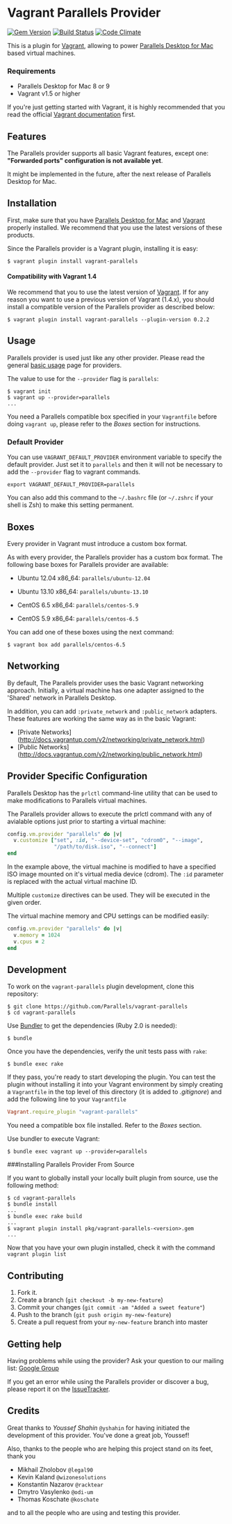 # Vagrant Parallels Provider
[![Gem Version](https://badge.fury.io/rb/vagrant-parallels.png)](http://badge.fury.io/rb/vagrant-parallels)
[![Build Status](https://travis-ci.org/Parallels/vagrant-parallels.png?branch=master)](https://travis-ci.org/Parallels/vagrant-parallels)
[![Code Climate](https://codeclimate.com/github/Parallels/vagrant-parallels.png)](https://codeclimate.com/github/Parallels/vagrant-parallels)

This is a plugin for [Vagrant](http://www.vagrantup.com),
allowing to power [Parallels Desktop for Mac](http://www.parallels.com/downloads/desktop/)
based virtual machines.

### Requirements
- Parallels Desktop for Mac 8 or 9
- Vagrant v1.5 or higher

If you're just getting started with Vagrant, it is highly recommended that you
read the official [Vagrant documentation](http://docs.vagrantup.com/v2/) first.

## Features
The Parallels provider supports all basic Vagrant features, except one:
**"Forwarded ports" configuration is not available yet**.

It might be implemented in the future, after the next release of Parallels
Desktop for Mac.

## Installation
First, make sure that you have [Parallels Desktop for Mac](http://www.parallels.com/products/desktop/)
and [Vagrant](http://www.vagrantup.com/downloads) properly installed.
We recommend that you use the latest versions of these products.

Since the Parallels provider is a Vagrant plugin, installing it is easy:

```
$ vagrant plugin install vagrant-parallels
```

#### Compatibility with Vagrant 1.4
We recommend that you to use the latest version of [Vagrant](http://www.vagrantup.com/downloads.html).
If for any reason you want to use a previous version of Vagrant (1.4.x), you
should install a compatible version of the Parallels provider as described below:

```
$ vagrant plugin install vagrant-parallels --plugin-version 0.2.2
```

## Usage
Parallels provider is used just like any other provider. Please read the general
[basic usage](http://docs.vagrantup.com/v2/providers/basic_usage.html) page for
providers.

The value to use for the `--provider` flag is `parallels`:

```
$ vagrant init
$ vagrant up --provider=parallels
...
```

You need a Parallels compatible box specified in your `Vagrantfile`
before doing `vagrant up`, please refer to the *Boxes* section for instructions.

### Default Provider

You can use `VAGRANT_DEFAULT_PROVIDER` environment variable to specify the
default provider. Just set it to `parallels` and then it will not be necessary
to add the `--provider` flag to vagrant commands.

```
export VAGRANT_DEFAULT_PROVIDER=parallels
```

You can also add this command to the `~/.bashrc` file
(or `~/.zshrc` if your shell is Zsh) to make this setting permanent.

## Boxes

Every provider in Vagrant must introduce a custom box format.

As with every provider, the Parallels provider has a custom box format.
The following base boxes for Parallels provider are available:

- Ubuntu 12.04 x86_64: `parallels/ubuntu-12.04`

- Ubuntu 13.10 x86_64: `parallels/ubuntu-13.10`

- CentOS 6.5 x86_64: `parallels/centos-5.9`

- CentOS 5.9 x86_64: `parallels/centos-6.5`

You can add one of these boxes using the next command:

```
$ vagrant box add parallels/centos-6.5
```

## Networking
By default, The Parallels provider uses the basic Vagrant networking
approach. Initially, a virtual machine has one adapter assigned to the 'Shared'
network in Parallels Desktop.

In addition, you can add `:private_network` and `:public_network` adapters.
These features are working the same way as in the basic Vagrant:
- [Private Networks]
(http://docs.vagrantup.com/v2/networking/private_network.html)
- [Public Networks]
(http://docs.vagrantup.com/v2/networking/public_network.html)

## Provider Specific Configuration

Parallels Desktop has the `prlctl` command-line utility that can be used to make
modifications to Parallels virtual machines.


The Parallels provider allows to execute the prlctl command with any of
avialable options just prior to starting a virtual machine:

```ruby
config.vm.provider "parallels" do |v|
  v.customize ["set", :id, "--device-set", "cdrom0", "--image",
               "/path/to/disk.iso", "--connect"]
end
```

In the example above, the virtual machine is modified to have a specified ISO
image mounted on it's virtual media device (cdrom). The `:id` parameter is
replaced with the actual virtual machine ID.

Multiple `customize` directives can be used. They will be executed in the
given order.

The virtual machine memory and CPU settings can be modified easily:

```ruby
config.vm.provider "parallels" do |v|
  v.memory = 1024
  v.cpus = 2
end
```

## Development

To work on the `vagrant-parallels` plugin development, clone this repository:

```
$ git clone https://github.com/Parallels/vagrant-parallels
$ cd vagrant-parallels
```

Use [Bundler](http://gembundler.com) to get the dependencies (Ruby 2.0 is needed):

```
$ bundle
```

Once you have the dependencies, verify the unit tests pass with `rake`:

```
$ bundle exec rake
```

If they pass, you're ready to start developing the plugin. You can test
the plugin without installing it into your Vagrant environment by simply
creating a `Vagrantfile` in the top level of this directory (it is added
to *.gitignore*) and add the following line to your `Vagrantfile`

```ruby
Vagrant.require_plugin "vagrant-parallels"
```

You need a compatible box file installed. Refer to the *Boxes* section.

Use bundler to execute Vagrant:

```
$ bundle exec vagrant up --provider=parallels
```

###Installing Parallels Provider From Source

If you want to globally install your locally built plugin from source, use the
following method:

```
$ cd vagrant-parallels
$ bundle install
...
$ bundle exec rake build
...
$ vagrant plugin install pkg/vagrant-parallels-<version>.gem
...
```
Now that you have your own plugin installed, check it with the command
`vagrant plugin list`

## Contributing

1. Fork it.
2. Create a branch (`git checkout -b my-new-feature`)
3. Commit your changes (`git commit -am "Added a sweet feature"`)
4. Push to the branch (`git push origin my-new-feature`)
5. Create a pull request from your `my-new-feature` branch into master

## Getting help
Having problems while using the provider? Ask your question to our mailing list:
[Google Group](https://groups.google.com/group/vagrant-parallels)

If you get an error while using the Parallels provider or discover a bug,
please report it on the [IssueTracker](https://github.com/Parallels/vagrant-parallels).

## Credits
Great thanks to *Youssef Shahin* `@yshahin` for having initiated the development
of this provider. You've done a great job, Youssef!

Also, thanks to the people who are helping this project stand on its feet, thank you

* Mikhail Zholobov `@legal90`
* Kevin Kaland `@wizonesolutions`
* Konstantin Nazarov `@racktear`
* Dmytro Vasylenko `@odi-um`
* Thomas Koschate `@koschate`

and to all the people who are using and testing this provider.

